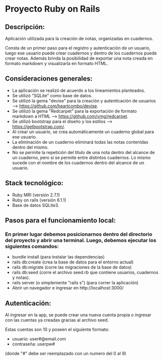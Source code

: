 # Proyecto Ruby on Rails

## Descripción:

Aplicación utilizada para la creación de notas, organizadas en cuadernos.

Consta de un primer paso para el registro y autenticación de un usuario, luego ese usuario puede crear cuadernos y dentro de los cuadernos puede crear notas. Además brinda la posibilidad de exportar una nota creada en formato markdown y visualizarla en formato HTML.

## Consideraciones generales:

- La aplicación se realizó de acuerdo a los lineamientos planteados.
- Se utilizó "SQLite" como base de datos.
- Se utilizó la gema "devise" para la creación y autenticación de usuarios --> https://github.com/heartcombo/devise.
- Se utilizó la gema "Redcarpet" para la exportación de formato markdown a HTML --> https://github.com/vmg/redcarpet.
- Se utilizó bootstrap para el diseño y los estilos --> https://getbootstrap.com/.
- Al crear un usuario, se crea automáticamente un cuaderno global para ese usuario.
- La eliminación de un cuaderno eliminará todas las notas contenidas dentro del mismo.
- No se permite la repetición del título de una nota dentro del alcance de un cuaderno, pero sí se permite entre distintos cuadernos. Lo mismo sucede con el nombre de los cuadernos dentro del alcance de un usuario.

## Stack tecnológico:

- Ruby MRI (versión 2.7.1)
- Ruby on rails (versión 6.1.1)
- Base de datos SQLite3.

## Pasos para el funcionamiento local:

### En primer lugar debemos posicionarnos dentro del directorio del proyecto y abrir una terminal. Luego, debemos ejecutar los siguientes comandos:

- bundle install (para instalar las dependencias)
- rails db:create (crea la base de datos para el entorno actual)
- rails db:migrate (corre las migraciones de la base de datos)
- rails db:seed (corre el archivo seed.rb que contiene usuarios, cuadernos y notas).
- rails server (o simplemente "rails s") (para correr la aplicación)
- Abrir un navegador e ingresar en http://localhost:3000/

## Autenticación:

Al ingresar en la app, se puede crear una nueva cuenta propia o ingresar con las cuentas ya creadas gracias al archivo seed.

Estas cuentas son 10 y poseen el siguiente formato:

- usuario: user#@email.com
- contraseña: userpw#

(donde "#" debe ser reemplazado con un numero del 0 al 9)
